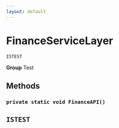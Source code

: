 ```yaml
---
layout: default
---
```

# FinanceServiceLayer

`ISTEST`



**Group** Test

## Methods
### `private static void FinanceAPI()`

`ISTEST`
---
